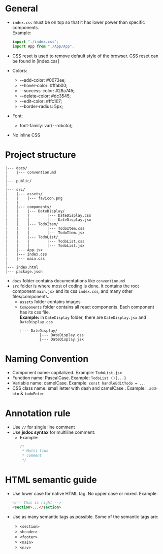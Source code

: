# General

- `index.css` must be on top so that it has lower power than specific components.  
  Example:

  ```jsx
  import "./index.css";
  import App from "./App/App";
  ```

- CSS reset is used to remove default style of the browser. CSS reset can be found in [index.css]

- Colors:

  - --add-color: #0073ee;
  - --hover-color: #ffab00;
  - --success-color: #28a745;
  - --delete-color: #dc3545;
  - --edit-color: #ffc107;
  - --border-radius: 5px;

- Font:

  - font-family: var(--roboto);

- No inline CSS

# Project structure

```
|--- docs/
|    |--- convention.md
|
|--- public/
|
|--- src/
|    |--- assets/
|    |    |--- favicon.png
|    |
|    |--- components/
|    |    |--- DateDisplay/
|    |    |        |--- DateDisplay.css
|    |    |        |--- DateDisplay.jsx
|    |    |--- TodoItem/
|    |    |        |--- TodoItem.css
|    |    |        |--- TodoItem.jsx
|    |    |--- TodoList/
|    |    |        |--- TodoList.css
|    |    |        |--- TodoList.jsx
|    |--- App.jsx
|    |--- index.css
|    |--- main.css
|
|--- index.html
|--- package.json
```

- `docs` folder contains documentations like `convention.md`
- `src` folder is where most of coding is done. It contains the root component `main.jsx` and its css `index.css`, and many other files/components.
  - `assets` folder contains images
  - `Components` folder contains all react components. Each component has its css file.  
    **Example:** in `DateDisplay` folder, there are `DateDisplay.jsx` and `DateDisplay.css`
    ```
    |--- DateDisplay/
             |--- DateDisplay.css
             |--- DateDisplay.jsx
    ```

# Naming Convention

- Component name: capitalized. Example: `TodoList.jsx`
- Function name: PascalCase. Example: `TodoList (){...}`
- Variable name: camelCase. Example: `const handleEditTodo = ...`
- CSS class name: small letter with dash and camelCase . Example: `.add-btn` & `todoEnter`

# Annotation rule

- Use `//` for single line comment
- Use **jsdoc syntax** for multiline comment:
  - Example:
    ```javascript
    /*
     * Multi line
     * comment
     */
    ```

# HTML semantic guide

- Use lower case for native HTML tag. No upper case or mixed.
  Example:

  ```html
  <!-- This is right -->
  <section>...</section>
  ```

- Use as many semantic tags as possible. Some of the semantic tags are:
  - `<section>`
  - `<header>`
  - `<footer>`
  - `<main>`
  - `<nav>`
